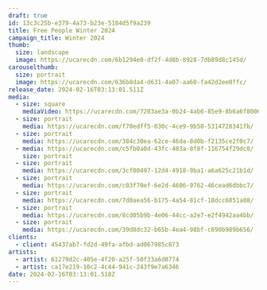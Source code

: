 ```yaml
---
draft: true
id: 13c3c25b-e379-4a73-b23e-5184d5f9a239
title: Free People Winter 2024
campaign_title: W﻿inter 2024
thumb:
  size: landscape
  image: https://ucarecdn.com/6b1294e0-df2f-4d8b-8928-7db89d8c145d/
carouselthumb:
  size: portrait
  image: https://ucarecdn.com/636b8da4-d631-4a07-aa60-fa42d2ee0ffc/
release_date: 2024-02-16T03:13:01.511Z
media:
  - size: square
    mediaVideo: https://ucarecdn.com/7203ae3a-0b24-4ab6-85e9-8b6a6f800624/
  - size: portrait
    media: https://ucarecdn.com/f70edff5-030c-4ce9-9b58-5314728341fb/
  - size: portrait
    media: https://ucarecdn.com/384c30ea-62ce-46da-8d0b-f2135ce2f0c7/
  - media: https://ucarecdn.com/c5fb0a0d-43fc-403a-8f8f-116754f29dc8/
    size: portrait
  - size: portrait
    media: https://ucarecdn.com/3cf00497-12d4-4918-9ba1-a6a625c21b1d/
  - size: portrait
    media: https://ucarecdn.com/c03f70ef-6e2d-4606-9762-46cead6dbbc7/
  - size: portrait
    media: https://ucarecdn.com/7d0aea56-b175-4a54-81cf-18dcc6851a08/
  - size: portrait
    media: https://ucarecdn.com/8cd05b9b-4e06-44cc-a2e7-e2f4942aa4bb/
  - size: portrait
    media: https://ucarecdn.com/39d8dc32-b65b-4ea4-98bf-c890b989b656/
clients:
  - client: 45437ab7-fd2d-49fa-afbd-ad067985c873
artists:
  - artist: 61279d2c-405e-4f20-a25f-50f33a6d0774
  - artist: ca17e219-10c2-4c44-941c-243f9e7a6346
date: 2024-02-16T03:13:01.518Z
---
```

